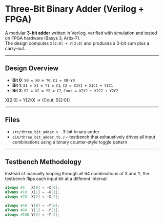 # Three-Bit Binary Adder (Verilog + FPGA)

A modular **3-bit adder** written in Verilog, verified with simulation and tested on FPGA hardware (Basys 3, Artix-7).  
The design computes `X[2:0] + Y[2:0]` and produces a 3-bit sum plus a carry-out.

---

## Design Overview
- **Bit 0**: `S0 = X0 ⊕ Y0`, `C1 = X0·Y0`  
- **Bit 1**: `S1 = X1 ⊕ Y1 ⊕ C1`, `C2 = X1Y1 + X1C1 + Y1C1`  
- **Bit 2**: `S2 = X2 ⊕ Y2 ⊕ C2`, `Cout = X2Y2 + X2C2 + Y2C2`  

X[2:0] + Y[2:0] → {Cout, S[2:0]}


---

## Files
- `src/three_bit_adder.v` – 3-bit binary adder  
- `sim/three_bit_adder_tb.v` – testbench that exhaustively drives all input combinations using a binary counter–style toggle pattern  

---

## Testbench Methodology
Instead of manually looping through all 64 combinations of X and Y, the testbench flips each input bit at a different interval:  

```verilog
always #5   X[0] = ~X[0];
always #10  X[1] = ~X[1];
always #20  X[2] = ~X[2];

always #40  Y[0] = ~Y[0];
always #80  Y[1] = ~Y[1];
always #160 Y[2] = ~Y[2];

